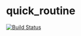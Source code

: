 # quick_routine

[![Build Status](https://travis-ci.com/Quick-Routine/quick-routine-app.svg?branch=master)](https://travis-ci.com/Quick-Routine/quick-routine-app)
